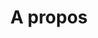 ---
layout: about
title: A propos
menu_title: CV
permalink: /a-propos/
ref: about
lang: fr
type: about
---